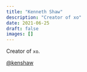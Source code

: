 ```yaml
---
title: "Kenneth Shaw"
description: "Creator of xo"
date: 2021-06-25
draft: false
images: []
---
```


Creator of `xo`.

[@kenshaw](https://github.com/kenshaw)
